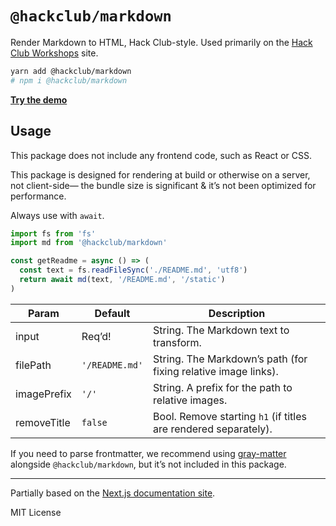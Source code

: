 # `@hackclub/markdown`

Render Markdown to HTML, Hack Club-style. Used primarily on the [Hack Club Workshops](https://hackclub.com/workshops/) site.

```sh
yarn add @hackclub/markdown
# npm i @hackclub/markdown
```

[**Try the demo**](https://markdown.hackclub.com)

## Usage

This package does not include any frontend code, such as React or CSS.

This package is designed for rendering at build or otherwise on a server, not client-side—
the bundle size is significant & it’s not been optimized for performance.

Always use with `await`.

```js
import fs from 'fs'
import md from '@hackclub/markdown'

const getReadme = async () => (
  const text = fs.readFileSync('./README.md', 'utf8')
  return await md(text, '/README.md', '/static')
)
```

| Param       | Default        | Description                                                     |
| ----------- | -------------- | --------------------------------------------------------------- |
| input       | Req’d!         | String. The Markdown text to transform.                         |
| filePath    | `'/README.md'` | String. The Markdown’s path (for fixing relative image links).  |
| imagePrefix | `'/'`          | String. A prefix for the path to relative images.               |
| removeTitle | `false`        | Bool. Remove starting `h1` (if titles are rendered separately). |

If you need to parse frontmatter, we recommend using [gray-matter](https://npm.im/gray-matter)
alongside `@hackclub/markdown`, but it’s not included in this package.

***

Partially based on the [Next.js documentation site](https://github.com/zeit/next-site/pull/473/files#diff-879732a0915babd1688248ad1144c2d4).

MIT License

